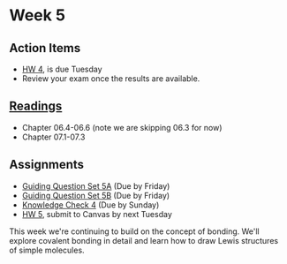 # Week 5




## Action Items
* [HW 4](https://genchem.science.psu.edu/homework-4-houck), is due Tuesday
* Review your exam once the results are available.  

## [Readings](https://genchem.science.psu.edu)
* Chapter 06.4-06.6  (note we are skipping 06.3 for now)
* Chapter 07.1-07.3

## Assignments
- [Guiding Question Set 5A](https://psu.instructure.com/courses/1866869/quizzes/3317729) (Due by Friday)
- [Guiding Question Set 5B](https://psu.instructure.com/courses/1866869/quizzes/3317755) (Due by Friday)
- [Knowledge Check 4](https://psu.instructure.com/courses/1866869/quizzes/3268980) (Due by Sunday)
- [HW 5](https://genchem.science.psu.edu/homework-5-houck), submit to Canvas by next Tuesday



This week we're continuing to build on the concept of bonding.  We'll explore covalent bonding in detail and learn how to draw Lewis structures of simple molecules.

